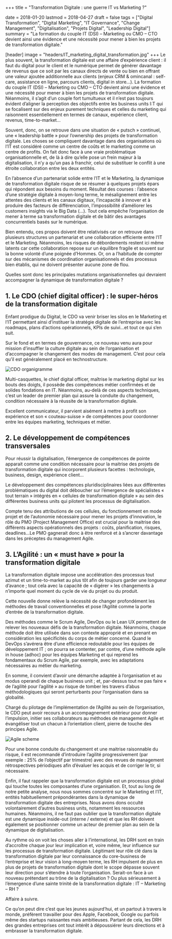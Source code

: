 +++
title = "Transformation Digitale : une guerre IT vs Marketing ?"

date = 2018-01-20
lastmod = 2018-04-27
draft = false
tags = ["Digital Transformation", "Digital Marketing", "IT Governance", "Change Management", "Digitalisation", "Projets Digital", "Leadership Digital"]
summary = "La formation du couple IT (DSI) – Marketing ou CMO – CTO devient ainsi une évidence et une nécessité pour mener à bien les projets de transformation digitale."

[header]
image = "headers/IT_marketing_digital_transformation.jpg"
+++
Le plus souvent, la transformation digitale est une affaire d’expérience client : il faut du digital pour le client et le numérique permet de générer davantage de revenus que ce soit par les canaux directs de vente ou bien en offrant une valeur ajoutée additionnelle aux clients (enjeux CRM & omincanal : self-care, assistance en ligne, parcours clients, digital in store…).
La formation du couple IT (DSI) – Marketing ou CMO – CTO devient ainsi une évidence et une nécessité pour mener à bien les projets de transformation digitale. Néanmoins, il s’agit d’un couple fort tumultueux et il n’est pas toujours évident d’aligner la perception des objectifs entre les business units I:T qui se focalisent sur des enjeux purement techniques et celles du marketing qui raisonnent essentiellement en termes de canaux, expérience client, revenus, time-to-market…

Souvent, donc, on se retrouve dans une situation de « putsch » continuel, une « leadership battle » pour l’ownership des projets de transformation digitale. Les choses se compliquent davantage dans des organisations où l’IT est considéré comme un centre de coûts et le marketing comme un centre de profits. On fait donc face à une vraie problématique organisationnelle et, de là à dire qu’elle pose un frein majeur à la digitalisation, il n’y a qu’un pas à franchir, celui de substituer le conflit à une étroite collaboration entre les deux entités.

En l’absence d’un partenariat solide entre l’IT et le Marketing, la dynamique de transformation digitale risque de se résumer à quelques projets épars qui répondent aux besoins du moment. Résultat des courses : l’absence d’une stratégie digitale à moyen-long terme, le mésalignement entre les attentes des clients et les canaux digitaux, l’incapacité à innover et à produire des facteurs de différenciation, l’impossibilité d’améliorer les customers insights via le Big Data (…). Tout cela empêche l’organisation de mener à terme sa transformation digitale et de bâtir des avantages concurrentiels basés sur le numérique.

Bien entendu, ces propos doivent être relativisés car on retrouve dans plusieurs structures un partenariat et une collaboration efficiente entre l’IT et le Marketing. Néanmoins, les risques de débordements restent ici même latents car cette collaboration repose sur un équilibre fragile et souvent sur la bonne volonté d’une poignée d’Hommes. Or, on a l’habitude de compter sur des mécanismes de coordination organisationnels et des processus bien établis, qui ne doivent présenter aucune zone de flou.

Quelles sont donc les principales mutations organisationnelles qui devraient accompagner la dynamique de transformation digitale ?

## 1. Le CDO (chief digital officer) : le super-héros de la transformation digitale
Enfant prodigue du Digital, le CDO va venir briser les silos en le Marketing et l’IT permettant ainsi d’instituer la stratégie digitale de l’entreprise avec les roadmaps, plans d’actions opérationnels, KPIs de suivi…et tout ce qui s’en suit.

Sur le fond et en termes de gouvernance, ce nouveau venu aura pour mission d’insuffler la culture digitale au sein de l’organisation et d’accompagner le changement des modes de management. C’est pour cela qu’il est généralement placé en technostructure.

![CDO organigramme](/img/cdo.jpg)

Multi-casquettes, le chief digital officer, maîtrise le marketing digital sur les bouts des doigts, il possède des compétences métier confirmées et de solides fondations en IT. Néanmoins, au-delà de ces aspects techniques, c’est un leader de premier plan qui assure la conduite du changement, condition nécessaire à la réussite de la transformation digitale.

Excellent communicateur, il parvient aisément à mettre à profit son expérience et son « couteau-suisse » de compétences pour coordonner entre les équipes marketing, techniques et métier.

## 2. Le développement de compétences transversales
Pour réussir la digitalisation, l’émergence de compétences de pointe apparait comme une condition nécessaire pour la maitrise des projets de transformation digitale qui incorporent plusieurs facettes : technologie, business, design, expérience client…

Le développement des compétences pluridisciplinaires liées aux différentes problématiques du digital doit déboucher sur l’émergence de spécialistes « tout terrain » intégrés en « cellules de transformation digitale » au sein des différentes business units qui pilotent les processus de digitalisation.

Compte tenu des attributions de ces cellules, du fonctionnement en mode projet et de l’autonomie nécessaire pour mener les projets d’innovation, le rôle du PMO (Project Management Office) est crucial pour la maitrise des différents aspects opérationnels des projets : coûts, planification, risques, deadlines…Le PMO gagnerait donc à être renforcé et à s’ancrer davantage dans les préceptes du management Agile.

## 3. L’Agilité : un « must have » pour la transformation digitale
La transformation digitale impose une accélération des processus tout azimut et un time-to-market au plus tôt afin de toujours garder une longueur d’avance ; tout cela avec la capacité de « digérer » les changements à n’importe quel moment du cycle de vie du projet ou du produit.

Cette nouvelle donne relève la nécessité de changer profondément les méthodes de travail conventionnelles et pose l’Agilité comme la porte d’entrée de la transformation digitale.

Des méthodes comme le Scrum Agile, DevOps ou le Lean UX permettent de relever les nouveaux défis de la transformation digitale. Néanmoins, chaque méthode doit être utilisée dans son contexte approprié et en prenant en considération les spécificités du corps de métier concerné. Quand le DevOps s’avérera être d’une efficience redoutable pour les équipes de développement IT ; on pourra se contenter, par contre, d’une méthode agile in house (adhoc) pour les équipes Marketing et qui reprend les fondamentaux du Scrum Agile, par exemple, avec les adaptations nécessaires au métier du marketing.

En somme, il convient d’avoir une démarche adaptée à l’organisation et au modus operandi de chaque business unit ; et, par-dessus tout ne pas faire « de l’agilité pour l’agilité » au risque de tomber les travers d’abus méthodologiques qui seront perturbants pour l’organisation dans sa globalité.

Chargé du pilotage de l’implémentation de l’Agilité au sein de l’organisation, le CDO peut avoir recours à un accompagnement extérieur pour donner l’impulsion, initier ses collaborateurs au méthodes de management Agile et évangéliser tout un chacun à l’orientation client, pierre de touche des principes Agile.

![Agile scheme](/img/brain.jpg)

Pour une bonne conduite du changement et une maitrise raisonnable du risque, il est recommandé d’introduire l’agilité progressivement (par exemple : 25% de l’objectif par trimestre) avec des revues de management rétrospectives périodiques afin d’évaluer les acquis et de corriger le tir, si nécessaire.

Enfin, il faut rappeler que la transformation digitale est un processus global qui touche toutes les composantes d’une organisation. Et, tout au long de notre petite analyse, nous nous sommes concentré sur le Marketing et l’IT, entités habituellement prépondérantes dans la dynamique de transformation digitale des entreprises. Nous avons dons occulté volontairement d’autres business units, notamment les ressources humaines. Néanmoins, il ne faut pas oublier que la transformation digitale est une dynamique inside-out (interne / externe) et que les RH doivent également se positionner comme un acteur de premier plan au sein de la dynamique de digitalisation.

Au rythme où on voit les choses aller à l’international, les DRH sont en train d’accroître chaque jour leur implication et, voire même, leur influence sur les processus de transformation digitale. Légitimant leur rôle clé dans la transformation digitale par leur connaissance du core-business de l’entreprise et leur vision à long-moyen terme, les RH impulsent de plus en plus de projets de transformation digitale dont le scope dépasse souvent leur direction pour s’étendre à toute l’organisation. Serait-on face à un nouveau prétendant au trône de la digitalisation ? Ou plus sérieusement à l’émergence d’une sainte trinité de la transformation digitale : IT – Marketing – RH ?

Affaire à suivre.

Ce qu’on peut dire c’est que les jeunes aujourd’hui, et un partout à travers le monde, préfèrent travailler pour des Apple, Facebook, Google ou parfois même des startups naissantes mais ambitieuses. Partant de cela, les DRH des grandes entreprises ont tout intérêt à dépoussiérer leurs directions et à embrasser la transformation digitale.